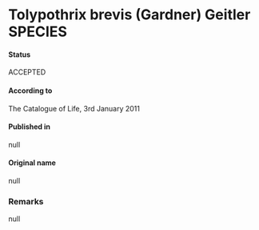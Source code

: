 # Tolypothrix brevis (Gardner) Geitler SPECIES

#### Status
ACCEPTED

#### According to
The Catalogue of Life, 3rd January 2011

#### Published in
null

#### Original name
null

### Remarks
null